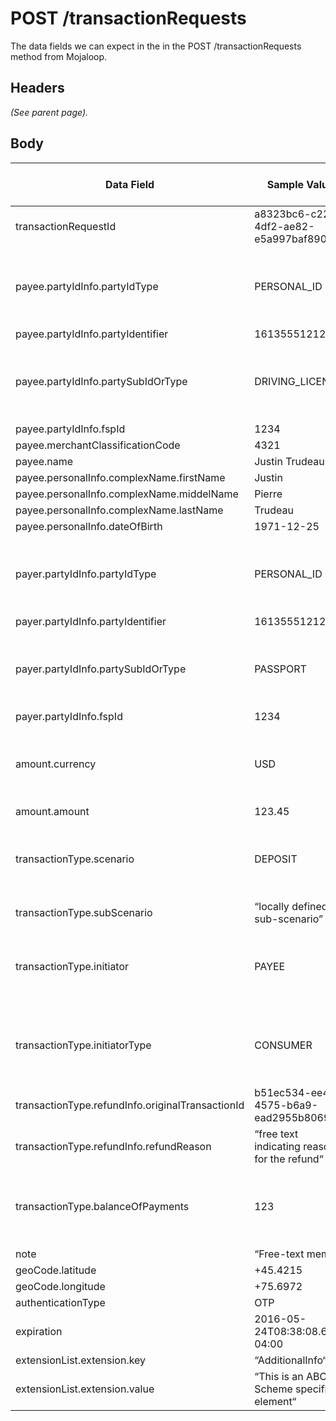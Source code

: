 <!-- SPDX-License-Identifier: Apache-2.0 -->

# POST /transactionRequests

The data fields we can expect in the in the POST /transactionRequests method from Mojaloop.

## Headers

*(See parent page).*

## Body

| **Data Field** | **Sample Value** | **Source** | **ISO20022 compliant Data Field** |
| --- | --- | --- | --- |
| transactionRequestId | a8323bc6-c228-4df2-ae82-e5a997baf890 | UUID |     |
| payee.partyIdInfo.partyIdType | PERSONAL_ID | ENUM<br><br>[https://github.com/mojaloop/central-ledger/blob/master/seeds/partyIdentifierType.js](https://github.com/mojaloop/central-ledger/blob/master/seeds/partyIdentifierType.js) |     |
| payee.partyIdInfo.partyIdentifier | 16135551212 |     |     |
| payee.partyIdInfo.partySubIdOrType | DRIVING_LICENSE | ENUM<br><br>[https://github.com/mojaloop/central-ledger/blob/master/seeds/partyIdentifierType.js](https://github.com/mojaloop/central-ledger/blob/master/seeds/partyIdentifierType.js) |     |
| payee.partyIdInfo.fspId | 1234 |     |     |
| payee.merchantClassificationCode | 4321 |     |     |
| payee.name | Justin Trudeau |     |     |
| payee.personalInfo.complexName.firstName | Justin |     |     |
| payee.personalInfo.complexName.middelName | Pierre |     |     |
| payee.personalInfo.complexName.lastName | Trudeau |     |     |
| payee.personalInfo.dateOfBirth | 1971-12-25 |     |     |
| payer.partyIdInfo.partyIdType | PERSONAL_ID | ENUM<br><br>[https://github.com/mojaloop/central-ledger/blob/master/seeds/partyIdentifierType.js](https://github.com/mojaloop/central-ledger/blob/master/seeds/partyIdentifierType.js) |     |
| payer.partyIdInfo.partyIdentifier | 16135551212 |     |     |
| payer.partyIdInfo.partySubIdOrType | PASSPORT | ENUM<br><br>[https://github.com/mojaloop/central-ledger/blob/master/seeds/partyIdentifierType.js](https://github.com/mojaloop/central-ledger/blob/master/seeds/partyIdentifierType.js) |     |
| payer.partyIdInfo.fspId | 1234 |     |     |
| amount.currency | USD | ENUM<br><br>[https://github.com/mojaloop/central-ledger/blob/master/seeds/currency.js](https://github.com/mojaloop/central-ledger/blob/master/seeds/currency.js) |     |
| amount.amount | 123.45 |     |     |
| transactionType.scenario | DEPOSIT | ENUM<br><br>[https://github.com/mojaloop/central-ledger/blob/master/seeds/transactionScenario.js](https://github.com/mojaloop/central-ledger/blob/master/seeds/transactionScenario.js) |     |
| transactionType.subScenario | “locally defined sub-scenario” |     |     |
| transactionType.initiator | PAYEE | ENUM<br><br>[https://github.com/mojaloop/central-ledger/blob/master/seeds/transactionInitiator.js](https://github.com/mojaloop/central-ledger/blob/master/seeds/transactionInitiator.js) |     |
| transactionType.initiatorType | CONSUMER | ENUM<br><br>[https://github.com/mojaloop/central-ledger/blob/master/seeds/transactionInitiatorType.js](https://github.com/mojaloop/central-ledger/blob/master/seeds/transactionInitiatorType.js) |     |
| transactionType.refundInfo.originalTransactionId | b51ec534-ee48-4575-b6a9-ead2955b8069 |     |     |
| transactionType.refundInfo.refundReason | “free text indicating reason for the refund“ |     |     |
| transactionType.balanceOfPayments | 123 | ENUM<br><br>[https://github.com/mojaloop/central-ledger/blob/master/seeds/balanceOfPayments.js](https://github.com/mojaloop/central-ledger/blob/master/seeds/balanceOfPayments.js) |     |
| note | “Free-text memo” |     |     |
| geoCode.latitude | +45.4215 |     |     |
| geoCode.longitude | +75.6972 |     |     |
| authenticationType | OTP |     |     |
| expiration | 2016-05-24T08:38:08.699-04:00 |     |     |
| extensionList.extension.key | “AdditionalInfo“ |     |     |
| extensionList.extension.value | “This is an ABC Scheme specific element“ |     |     |

